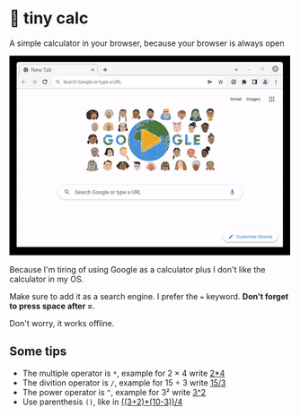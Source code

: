 # 🧮 tiny calc

A simple calculator in your browser, because your browser is always open

![Working demo](demo.gif)

Because I'm tiring of using Google as a calculator plus I don't like the
calculator in my OS.

Make sure to add it as a search engine. I prefer the `=` keyword.
**Don't forget to press space after =**.

Don't worry, it works offline.

## Some tips

* The multiple operator is `*`, example for 2 × 4
write [2\*4](https://tinycalc.app/#2*4)
* The divition operator is `/`, example for 15 ÷ 3
write [15/3](https://tinycalc.app/#15%2F3)
* The power operator is `^`, example for 3²
write [3^2](https://tinycalc.app/#3^2)
* Use parenthesis `()`, like in [((3+2)*(10-3))/4](https://tinycalc.app/#%28%283%2B2%29*%2810-3%29%29%2F4)

